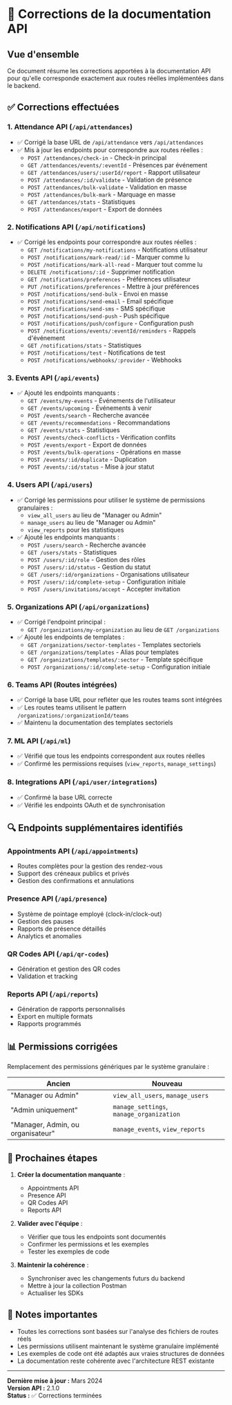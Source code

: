 # 🔧 Corrections de la documentation API

## Vue d'ensemble

Ce document résume les corrections apportées à la documentation API pour qu'elle corresponde exactement aux routes réelles implémentées dans le backend.

## ✅ Corrections effectuées

### 1. **Attendance API** (`/api/attendances`)
- ✅ Corrigé la base URL de `/api/attendance` vers `/api/attendances`
- ✅ Mis à jour les endpoints pour correspondre aux routes réelles :
  - `POST /attendances/check-in` - Check-in principal
  - `GET /attendances/events/:eventId` - Présences par événement
  - `GET /attendances/users/:userId/report` - Rapport utilisateur
  - `POST /attendances/:id/validate` - Validation de présence
  - `POST /attendances/bulk-validate` - Validation en masse
  - `POST /attendances/bulk-mark` - Marquage en masse
  - `GET /attendances/stats` - Statistiques
  - `POST /attendances/export` - Export de données

### 2. **Notifications API** (`/api/notifications`)
- ✅ Corrigé les endpoints pour correspondre aux routes réelles :
  - `GET /notifications/my-notifications` - Notifications utilisateur
  - `POST /notifications/mark-read/:id` - Marquer comme lu
  - `POST /notifications/mark-all-read` - Marquer tout comme lu
  - `DELETE /notifications/:id` - Supprimer notification
  - `GET /notifications/preferences` - Préférences utilisateur
  - `PUT /notifications/preferences` - Mettre à jour préférences
  - `POST /notifications/send-bulk` - Envoi en masse
  - `POST /notifications/send-email` - Email spécifique
  - `POST /notifications/send-sms` - SMS spécifique
  - `POST /notifications/send-push` - Push spécifique
  - `POST /notifications/push/configure` - Configuration push
  - `POST /notifications/events/:eventId/reminders` - Rappels d'événement
  - `GET /notifications/stats` - Statistiques
  - `POST /notifications/test` - Notifications de test
  - `POST /notifications/webhooks/:provider` - Webhooks

### 3. **Events API** (`/api/events`)
- ✅ Ajouté les endpoints manquants :
  - `GET /events/my-events` - Événements de l'utilisateur
  - `GET /events/upcoming` - Événements à venir
  - `POST /events/search` - Recherche avancée
  - `GET /events/recommendations` - Recommandations
  - `GET /events/stats` - Statistiques
  - `POST /events/check-conflicts` - Vérification conflits
  - `POST /events/export` - Export de données
  - `POST /events/bulk-operations` - Opérations en masse
  - `POST /events/:id/duplicate` - Duplication
  - `POST /events/:id/status` - Mise à jour statut

### 4. **Users API** (`/api/users`)
- ✅ Corrigé les permissions pour utiliser le système de permissions granulaires :
  - `view_all_users` au lieu de "Manager ou Admin"
  - `manage_users` au lieu de "Manager ou Admin"
  - `view_reports` pour les statistiques
- ✅ Ajouté les endpoints manquants :
  - `POST /users/search` - Recherche avancée
  - `GET /users/stats` - Statistiques
  - `POST /users/:id/role` - Gestion des rôles
  - `POST /users/:id/status` - Gestion du statut
  - `GET /users/:id/organizations` - Organisations utilisateur
  - `POST /users/:id/complete-setup` - Configuration initiale
  - `POST /users/invitations/accept` - Accepter invitation

### 5. **Organizations API** (`/api/organizations`)
- ✅ Corrigé l'endpoint principal :
  - `GET /organizations/my-organization` au lieu de `GET /organizations`
- ✅ Ajouté les endpoints de templates :
  - `GET /organizations/sector-templates` - Templates sectoriels
  - `GET /organizations/templates` - Alias pour templates
  - `GET /organizations/templates/:sector` - Template spécifique
  - `POST /organizations/:id/complete-setup` - Configuration initiale

### 6. **Teams API** (Routes intégrées)
- ✅ Corrigé la base URL pour refléter que les routes teams sont intégrées
- ✅ Les routes teams utilisent le pattern `/organizations/:organizationId/teams`
- ✅ Maintenu la documentation des templates sectoriels

### 7. **ML API** (`/api/ml`)
- ✅ Vérifié que tous les endpoints correspondent aux routes réelles
- ✅ Confirmé les permissions requises (`view_reports`, `manage_settings`)

### 8. **Integrations API** (`/api/user/integrations`)
- ✅ Confirmé la base URL correcte
- ✅ Vérifié les endpoints OAuth et de synchronisation

## 🔍 Endpoints supplémentaires identifiés

### Appointments API (`/api/appointments`)
- Routes complètes pour la gestion des rendez-vous
- Support des créneaux publics et privés
- Gestion des confirmations et annulations

### Presence API (`/api/presence`)
- Système de pointage employé (clock-in/clock-out)
- Gestion des pauses
- Rapports de présence détaillés
- Analytics et anomalies

### QR Codes API (`/api/qr-codes`)
- Génération et gestion des QR codes
- Validation et tracking

### Reports API (`/api/reports`)
- Génération de rapports personnalisés
- Export en multiple formats
- Rapports programmés

## 📊 Permissions corrigées

Remplacement des permissions génériques par le système granulaire :

| Ancien | Nouveau |
|--------|---------|
| "Manager ou Admin" | `view_all_users`, `manage_users` |
| "Admin uniquement" | `manage_settings`, `manage_organization` |
| "Manager, Admin, ou organisateur" | `manage_events`, `view_reports` |

## 🚀 Prochaines étapes

1. **Créer la documentation manquante** :
   - Appointments API
   - Presence API  
   - QR Codes API
   - Reports API

2. **Valider avec l'équipe** :
   - Vérifier que tous les endpoints sont documentés
   - Confirmer les permissions et les exemples
   - Tester les exemples de code

3. **Maintenir la cohérence** :
   - Synchroniser avec les changements futurs du backend
   - Mettre à jour la collection Postman
   - Actualiser les SDKs

## 📝 Notes importantes

- Toutes les corrections sont basées sur l'analyse des fichiers de routes réels
- Les permissions utilisent maintenant le système granulaire implémenté
- Les exemples de code ont été adaptés aux vraies structures de données
- La documentation reste cohérente avec l'architecture REST existante

---

**Dernière mise à jour :** Mars 2024  
**Version API :** 2.1.0  
**Status :** ✅ Corrections terminées
